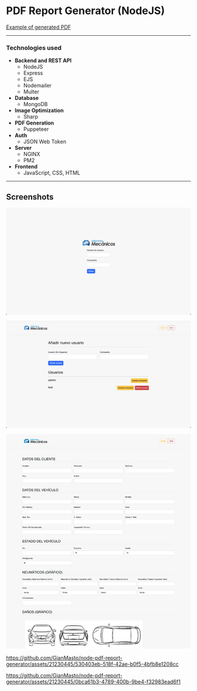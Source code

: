 # PDF Report Generator (NodeJS)

[Example of generated PDF](https://drive.google.com/file/d/1HpUP7YzteUlv0lOVorjed3aelX8a4FQB)


---


### Technologies used

- **Backend and REST API**
  - NodeJS
  - Express
  - EJS
  - Nodemailer
  - Multer
- **Database**
  - MongoDB
- **Image Optimization**
  - Sharp
- **PDF Generation**
  - Puppeteer
- **Auth**
  - JSON Web Token
- **Server**
  - NGINX
  - PM2
- **Frontend**
  - JavaScript, CSS, HTML


---


## Screenshots


![](https://github.com/GianMasto/node-pdf-report-generator/blob/main/readme/image1.jpg)


![](https://github.com/GianMasto/node-pdf-report-generator/blob/main/readme/image2.jpg)


![](https://github.com/GianMasto/node-pdf-report-generator/blob/main/readme/image3.jpg)




https://github.com/GianMasto/node-pdf-report-generator/assets/21230445/530403eb-518f-42ae-b0f5-4bfb8e1208cc



https://github.com/GianMasto/node-pdf-report-generator/assets/21230445/0bca61b3-4789-400b-9be4-f32983ead6f1



